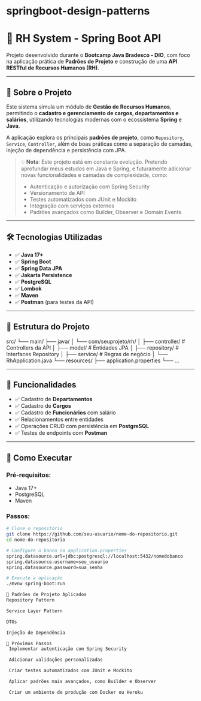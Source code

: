 # springboot-design-patterns

# 🏢 RH System - Spring Boot API

Projeto desenvolvido durante o **Bootcamp Java Bradesco - DIO**, com foco na aplicação prática de **Padrões de Projeto** e construção de uma **API RESTful de Recursos Humanos (RH)**.

---

## 🚀 Sobre o Projeto

Este sistema simula um módulo de **Gestão de Recursos Humanos**, permitindo o **cadastro e gerenciamento de cargos, departamentos e salários**, utilizando tecnologias modernas com o ecossistema **Spring** e **Java**.

A aplicação explora os principais **padrões de projeto**, como `Repository`, `Service`, `Controller`, além de boas práticas como a separação de camadas, injeção de dependência e persistência com JPA.

> 💡 **Nota**: Este projeto está em constante evolução. Pretendo aprofundar meus estudos em Java e Spring, e futuramente adicionar novas funcionalidades e camadas de complexidade, como:
> - Autenticação e autorização com Spring Security
> - Versionamento de API
> - Testes automatizados com JUnit e Mockito
> - Integração com serviços externos
> - Padrões avançados como Builder, Observer e Domain Events

---

## 🛠️ Tecnologias Utilizadas

- ✅ **Java 17+**
- ✅ **Spring Boot**
- ✅ **Spring Data JPA**
- ✅ **Jakarta Persistence**
- ✅ **PostgreSQL**
- ✅ **Lombok**
- ✅ **Maven**
- ✅ **Postman** (para testes da API)

---

## 📁 Estrutura do Projeto

src/
└── main/
├── java/
│ └── com/seuprojeto/rh/
│ ├── controller/ # Controllers da API
│ ├── model/ # Entidades JPA
│ ├── repository/ # Interfaces Repository
│ ├── service/ # Regras de negócio
│ └── RhApplication.java
└── resources/
├── application.properties
└── ...


---

## 🧠 Funcionalidades

- ✅ Cadastro de **Departamentos**
- ✅ Cadastro de **Cargos**
- ✅ Cadastro de **Funcionários** com salário
- ✅ Relacionamentos entre entidades
- ✅ Operações CRUD com persistência em **PostgreSQL**
- ✅ Testes de endpoints com **Postman**

---

## 🔧 Como Executar

### Pré-requisitos:
- Java 17+
- PostgreSQL
- Maven

### Passos:

```bash
# Clone o repositório
git clone https://github.com/seu-usuario/nome-do-repositorio.git
cd nome-do-repositorio

# Configure o banco no application.properties
spring.datasource.url=jdbc:postgresql://localhost:5432/nomedobanco
spring.datasource.username=seu_usuario
spring.datasource.password=sua_senha

# Execute a aplicação
./mvnw spring-boot:run

📌 Padrões de Projeto Aplicados
Repository Pattern

Service Layer Pattern

DTOs 

Injeção de Dependência

🎯 Próximos Passos
 Implementar autenticação com Spring Security

 Adicionar validações personalizadas

 Criar testes automatizados com JUnit e Mockito

 Aplicar padrões mais avançados, como Builder e Observer

 Criar um ambiente de produção com Docker ou Heroku


